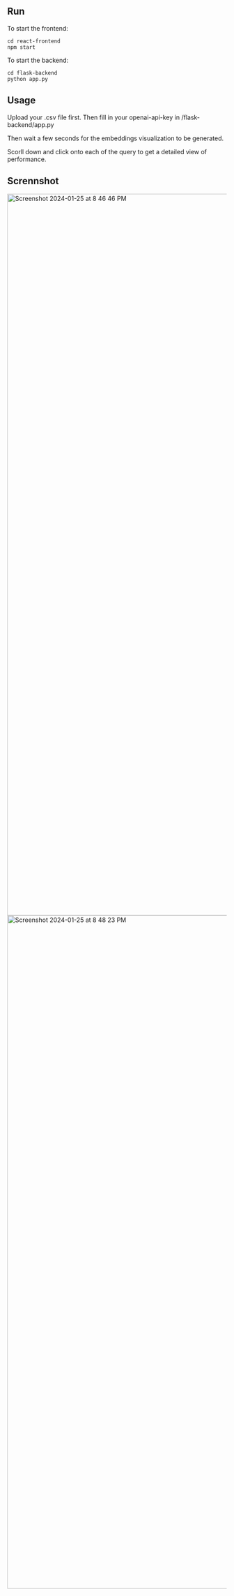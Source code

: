## Run
To start the frontend:
```
cd react-frontend
npm start
```
To start the backend:
```
cd flask-backend
python app.py
```
## Usage
Upload your .csv file first. Then fill in your openai-api-key in /flask-backend/app.py

Then wait a few seconds for the embeddings visualization to be generated.

Scorll down and click onto each of the query to get a detailed view of performance.

## Scrennshot
<img width="1654" alt="Screenshot 2024-01-25 at 8 46 46 PM" src="https://github.com/Alfr3doK1ng/RAG-Error-Analysis-Dashboard/assets/127585484/1061d06a-d2b4-435b-9710-d0388b22fe54">
<img width="1544" alt="Screenshot 2024-01-25 at 8 48 23 PM" src="https://github.com/Alfr3doK1ng/RAG-Error-Analysis-Dashboard/assets/127585484/9c103135-e267-48af-8ca5-95f3ab5ff666">
